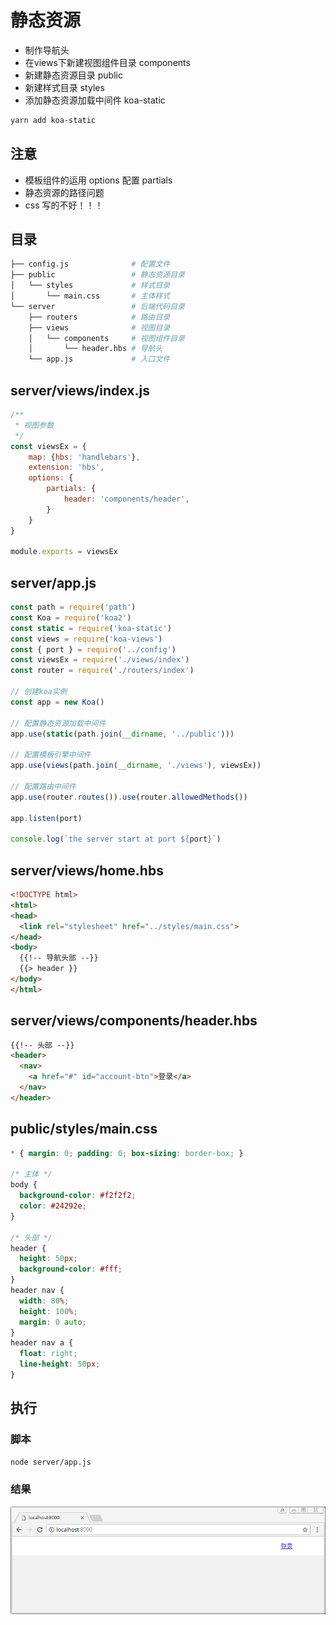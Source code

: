 # 静态资源

- 制作导航头
- 在views下新建视图组件目录 components
- 新建静态资源目录 public
- 新建样式目录 styles
- 添加静态资源加载中间件 koa-static
```sh
yarn add koa-static
```

## 注意
- 模板组件的运用 options 配置 partials
- 静态资源的路径问题
- css 写的不好！！！

## 目录
```sh
├── config.js              # 配置文件
├── public                 # 静态资源目录
│   └── styles             # 样式目录
│       └── main.css       # 主体样式
└── server                 # 后端代码目录
    ├── routers            # 路由目录
    ├── views              # 视图目录
    │   └── components     # 视图组件目录
    │       └── header.hbs # 导航头
    └── app.js             # 入口文件
```

## server/views/index.js
``` js
/**
 * 视图参数
 */
const viewsEx = {
    map: {hbs: 'handlebars'},
    extension: 'hbs',
    options: {
        partials: {
            header: 'components/header',
        }
    }
}

module.exports = viewsEx
```

## server/app.js
``` js
const path = require('path')
const Koa = require('koa2')
const static = require('koa-static')
const views = require('koa-views')
const { port } = require('../config')
const viewsEx = require('./views/index')
const router = require('./routers/index')

// 创建koa实例
const app = new Koa()

// 配置静态资源加载中间件
app.use(static(path.join(__dirname, '../public')))

// 配置模板引擎中间件
app.use(views(path.join(__dirname, './views'), viewsEx))

// 配置路由中间件
app.use(router.routes()).use(router.allowedMethods())

app.listen(port)

console.log(`the server start at port ${port}`)
```

## server/views/home.hbs
``` html
<!DOCTYPE html>
<html>
<head>
  <link rel="stylesheet" href="../styles/main.css"> 
</head>
<body>
  {{!-- 导航头部 --}}
  {{> header }}
</body>
</html>
```

## server/views/components/header.hbs
``` html
{{!-- 头部 --}}
<header>
  <nav>
    <a href="#" id="account-btn">登录</a>
  </nav>
</header>
```

## public/styles/main.css
``` css
* { margin: 0; padding: 0; box-sizing: border-box; }

/* 主体 */
body {
  background-color: #f2f2f2;
  color: #24292e;
}

/* 头部 */
header {
  height: 50px;
  background-color: #fff;
}
header nav {
  width: 80%;
  height: 100%;  
  margin: 0 auto;
}
header nav a {
  float: right;
  line-height: 50px;
}
```

## 执行

### 脚本
```sh
node server/app.js
```

### 结果
![result](../images/003.png)